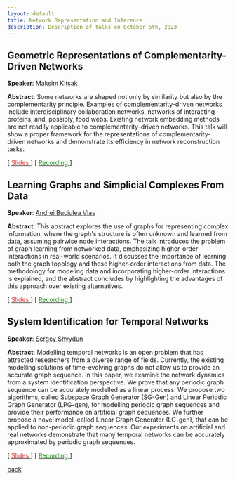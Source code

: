 ```yaml
---
layout: default
title: Network Representation and Inference
description: Description of talks on October 5th, 2023
---
```


## Geometric Representations of Complementarity-Driven Networks

**Speaker**: [Maksim Kitsak](https://www.maksimkitsak.com/)

**Abstract**: Some networks are shaped not only by similarity but also by the complementarity principle.  Examples of complementarity-driven networks include interdisciplinary collaboration networks, networks of interacting proteins, and, possibly, food webs. Existing network embedding methods are not readily applicable to complementarity-driven networks. This talk will show a proper framework for the representations of complementarity-driven networks and demonstrate its efficiency in network reconstruction tasks.

[ [<span style="color:#D22B2B">Slides</span>
](https://surfdrive.surf.nl/files/index.php/s/dbSFaD1mbyoxHpS) ] [ [<span style="color:green">Recording</span>
](https://www.youtube.com/watch?v=18HG0KE6YrQ&ab_channel=Elvinisufi) ]



## Learning Graphs and Simplicial Complexes From Data


**Speaker**: [Andrei Buciulea Vlas](https://scholar.google.com/citations?user=66U0mA0AAAAJ)

**Abstract**: This abstract explores the use of graphs for representing complex information, where the graph's structure is often unknown and learned from data, assuming pairwise node interactions. The talk introduces the problem of graph learning from networked data, emphasizing higher-order interactions in real-world scenarios. It discusses the importance of learning both the graph topology and these higher-order interactions from data. The methodology for modeling data and incorporating higher-order interactions is explained, and the abstract concludes by highlighting the advantages of this approach over existing alternatives.

[ [<span style="color:#D22B2B">Slides</span>
](https://surfdrive.surf.nl/files/index.php/s/dbSFaD1mbyoxHpS) ] [ [<span style="color:green">Recording</span>
](https://www.youtube.com/watch?v=VwD0u1zBYxo) ]



## System Identification for Temporal Networks


**Speaker**: [Sergey Shvydun](https://www.nas.ewi.tudelft.nl/index.php/sergey-shvydun)

**Abstract**: Modelling temporal networks is an open problem that has attracted researchers from a diverse range of fields. Currently, the existing modelling solutions of time-evolving graphs do not allow us to provide an accurate graph sequence. In this paper, we examine the network dynamics from a system identification perspective. We prove that any periodic graph sequence can be accurately modelled as a linear process. We propose two algorithms, called Subspace Graph Generator (SG-Gen) and Linear Periodic Graph Generator (LPG-gen), for modelling periodic graph sequences and provide their performance on artificial graph sequences.  We further propose a novel model, called Linear Graph Generator (LG-gen), that can be applied to non-periodic graph sequences. Our experiments on artificial and real networks demonstrate that many temporal networks can be accurately approximated by periodic graph sequences.



[ [<span style="color:#D22B2B">Slides</span>
](https://surfdrive.surf.nl/files/index.php/s/dbSFaD1mbyoxHpS) ] [ [<span style="color:green">Recording</span>
](https://www.youtube.com/watch?v=Cj6y-D43ybQ&ab_channel=Elvinisufi) ]





[back](../index.md#october-5th-2023-network-representation-and-inference)

